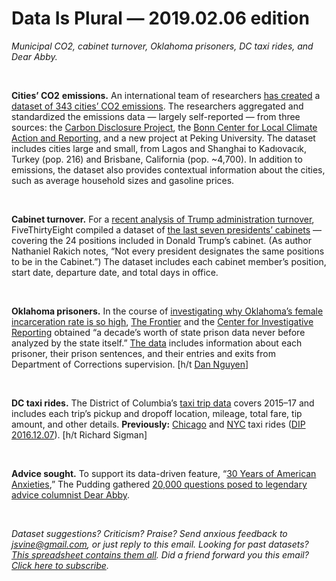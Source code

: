 Data Is Plural — 2019.02.06 edition
===================================

*Municipal CO2, cabinet turnover, Oklahoma prisoners, DC taxi rides, and Dear Abby.*

&nbsp;

**Cities’ CO2** **emissions.** An international team of researchers [has created](https://www.nature.com/articles/sdata2018280?WT.ec_id=SDATA-201901) a [dataset of 343 cities’ CO2 emissions](https://doi.pangaea.de/10.1594/PANGAEA.884141). The researchers aggregated and standardized the emissions data — largely self-reported — from three sources: the [Carbon Disclosure Project](https://data.cdp.net/Emissions/2016-Citywide-GHG-Emissions/dfed-thx7), the [Bonn Center for Local Climate Action and Reporting](https://carbonn.org/), and a new project at Peking University. The dataset includes cities large and small, from Lagos and Shanghai to Kadıovacık, Turkey (pop. 216) and Brisbane, California (pop. ~4,700). In addition to emissions, the dataset also provides contextual information about the cities, such as average household sizes and gasoline prices.

&nbsp;

**Cabinet turnover.** For a [recent analysis of Trump administration turnover](https://fivethirtyeight.com/features/two-years-in-turnover-in-trumps-cabinet-is-still-historically-high/), FiveThirtyEight compiled a dataset of [the last seven presidents’ cabinets](https://github.com/fivethirtyeight/data/tree/master/cabinet-turnover) — covering the 24 positions included in Donald Trump’s cabinet. (As author Nathaniel Rakich notes, “Not every president designates the same positions to be in the Cabinet.”) The dataset includes each cabinet member’s position, start date, departure date, and total days in office.

&nbsp;

**Oklahoma prisoners.** In the course of [investigating why Oklahoma’s female incarceration rate is so high](https://www.revealnews.org/article/let-down-and-locked-up-why-oklahomas-female-incarceration-is-so-high/), [The Frontier](https://www.readfrontier.org/) and the [Center for Investigative Reporting](https://www.revealnews.org/) obtained “a decade’s worth of state prison data never before analyzed by the state itself.” [The data](https://www.revealnews.org/article/before-you-dive-into-oklahomas-prison-data-read-reveals-tips/) includes information about each prisoner, their prison sentences, and their entries and exits from Department of Corrections supervision. [h/t [Dan Nguyen](https://www.reddit.com/r/datasets/comments/ajqp57/oklahoma_prisoners_2017_280k_records/)]

&nbsp;

**DC taxi rides.** The District of Columbia’s [taxi trip data](http://opendata.dc.gov/datasets?q=taxicabs) covers 2015–17 and includes each trip’s pickup and dropoff location, mileage, total fare, tip amount, and other details. **Previously:** [Chicago](https://data.cityofchicago.org/Transportation/Taxi-Trips-Dashboard/spcw-brbq) and [NYC](http://toddwschneider.com/posts/analyzing-1-1-billion-nyc-taxi-and-uber-trips-with-a-vengeance/) taxi rides ([DIP 2016.12.07](https://tinyletter.com/data-is-plural/letters/data-is-plural-2016-12-07-edition)). [h/t Richard Sigman]

&nbsp;

**Advice sought.** To support its data-driven feature, “[30 Years of American Anxieties](https://pudding.cool/2018/11/dearabby/),” The Pudding gathered [20,000 questions posed to legendary advice columnist Dear Abby](https://github.com/the-pudding/data/tree/master/dearabby).

&nbsp;

*Dataset suggestions? Criticism? Praise? Send anxious feedback to <jsvine@gmail.com>, or just reply to this email. Looking for past datasets? [This spreadsheet contains them all](https://docs.google.com/spreadsheets/d/1wZhPLMCHKJvwOkP4juclhjFgqIY8fQFMemwKL2c64vk). Did a friend forward you this email? [Click here to subscribe](https://tinyletter.com/data-is-plural).*
